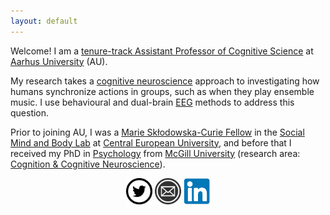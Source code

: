 ```yaml
---
layout: default
---
```


Welcome! I am a [tenure-track Assistant Professor of Cognitive Science](https://pure.au.dk/portal/en/persons/anna-zamm(34046139-7057-4cae-927d-f2458b279026).html) at [Aarhus University](https://international.au.dk/) (AU).

My research takes a [cognitive neuroscience](https://en.wikipedia.org/wiki/Cognitive_neuroscience) approach to investigating how humans synchronize actions in groups, such as when they play ensemble music. I use behavioural and dual-brain [EEG](Electroencephalography) methods to address this question.

Prior to joining AU, I was a [Marie Skłodowska-Curie Fellow](https://www.ceu.edu/jalproject) in the [Social Mind and Body Lab](https://somby.ceu.edu/) at [Central European University](https://www.ceu.edu/vienna), and before that I received my PhD in [Psychology](https://www.mcgill.ca/psychology/) from [McGill University](https://www.mcgill.ca/) (research area: [Cognition & Cognitive Neuroscience](https://www.mcgill.ca/psychology/research-0/cognition-cognitive-neuroscience)).


<center>
<a href="https://twitter.com/annapzamm" target="_blank">  <img src="twittericon.png" style="width:42px;height:42px;border:0;"></a>
<a href="mailto: azamm@cc.au.dk" target="_blank">  <img src="emailicon.png" style="width:42px;height:42px;border:0;"></a>
<a href="https://at.linkedin.com/in/anna-zamm-bb8aa1a5"> <img src="linkedinicon.png" style="width:42px;height:42px; border:0;"></a>
</center>
